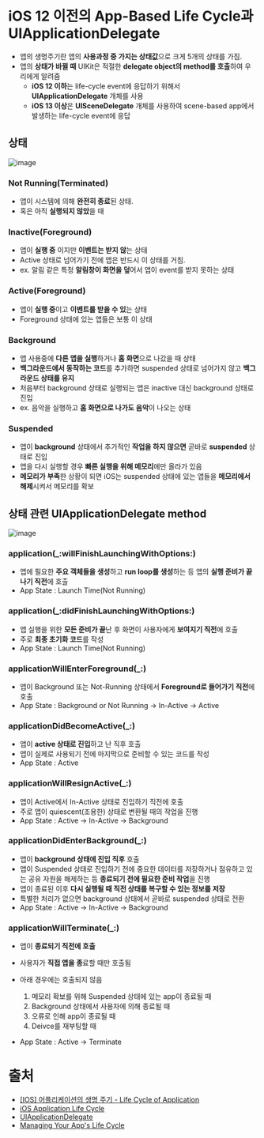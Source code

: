# iOS 12 이전의 App-Based Life Cycle과 UIApplicationDelegate

- 앱의 생명주기란 앱의 **사용과정 중 가지는 상태값**으로 크게 5개의 상태를 가짐.
- 앱의 **상태가 바뀔 때** UIKit은 적절한 **delegate object의 method를 호출**하여 우리에게 알려줌
  - **iOS 12 이하**는 life-cycle event에 응답하기 위해서 **UIApplicationDelegate** 개체를 사용
  - **iOS 13 이상**은 **UISceneDelegate** 개체를 사용하여 scene-based app에서 발생하는 life-cycle event에 응답

## 상태

![image](https://user-images.githubusercontent.com/20410193/136376091-06d83f3d-90f0-41fa-bb0d-745532c33e48.png)

### Not Running(Terminated)

- 앱이 시스템에 의해 **완전히 종료**된 상태.
- 혹은 아직 **실행되지 않았**을 때

### Inactive(Foreground) 

- 앱이 **실행 중** 이지만 **이벤트는 받지 않**는 상태
- Active 상태로 넘어가기 전에 앱은 반드시 이 상태를 거침. 
- ex. 알림 같은 특정 **알림창이 화면을 덮**어서 앱이 event를 받지 못하는 상태

### Active(Foreground)

- 앱이 **실행 중**이고 **이벤트를 받을 수 있**는 상태
- Foreground 상태에 있는 앱들은 보통 이 상태

### Background

- 앱 사용중에 **다른 앱을 실행**하거나 **홈 화면**으로 나갔을 때 상태
- **백그라운드에서 동작하는 코드**를 추가하면 suspended 상태로 넘어가지 않고 **백그라운드 상태를 유지**
- 처음부터 background 상태로 실행되는 앱은 inactive 대신 background 상태로 진입
- ex. 음악을 실행하고 **홈 화면으로 나가도 음악**이 나오는 상태

### Suspended

- 앱이 **background** 상태에서 추가적인 **작업을 하지 않으면** 곧바로 **suspended** 상태로 진입
- 앱을 다시 실행할 경우 **빠른 실행을 위해 메모리**에만 올라가 있음
- **메모리가 부족**한 상황이 되면 iOS는 suspended 상태에 있는 앱들을 **메모리에서 해제**시켜서 메모리를 확보


## 상태 관련 UIApplicationDelegate method

![image](https://user-images.githubusercontent.com/20410193/136376498-d183223b-f437-42b5-8d36-3a6ee75f4010.png)


### application(_:willFinishLaunchingWithOptions:)

- 앱에 필요한 **주요 객체들을 생성**하고 **run loop를 생성**하는 등 앱의 **실행 준비가 끝나기 직전**에 호출
- App State : Launch Time(Not Running)

### application(_:didFinishLaunchingWithOptions:)

- 앱 실행을 위한 **모든 준비가 끝**난 후 화면이 사용자에게 **보여지기 직전**에 호출
- 주로 **최종 초기화 코드**를 작성
- App State : Launch Time(Not Running)

### applicationWillEnterForeground(_:)

- 앱이 Background 또는 Not-Running 상태에서 **Foreground로 들어가기 직전**에 호출
- App State : Background or Not Running -> In-Active -> Active

### applicationDidBecomeActive(_:)

- 앱이 **active 상태로 진입**하고 난 직후 호출
- 앱이 실제로 사용되기 전에 마지막으로 준비할 수 있는 코드를 작성
- App State : Active

### applicationWillResignActive(_:)

- 앱이 Active에서 In-Active 상태로 진입하기 직전에 호출
- 주로 앱이 quiescent(조용한) 상태로 변환될 때의 작업을 진행
- App State : Active -> In-Active -> Background

### applicationDidEnterBackground(_:)
- 앱이 **background 상태에 진입 직후** 호출
- 앱이 Suspended 상태로 진입하기 전에 중요한 데이터를 저장하거나 점유하고 있는 공유 자원을 해제하는 등 **종료되기 전에 필요한 준비 작업**을 진행
- 앱이 종료된 이후 **다시 실행될 때 직전 상태를 복구할 수 있는 정보를 저장**
- 특별한 처리가 없으면 background 상태에서 곧바로 suspended 상태로 전환
- App State : Active -> In-Active -> Background

### applicationWillTerminate(_:)

- 앱이 **종료되기 직전에 호출**

- 사용자가 **직접 앱을 종**료할 때만 호출됨
- 아래 경우에는 호출되지 않음
  1. 메모리 확보를 위해 Suspended 상태에 있는 app이 종료될 때
  2. Background 상태에서 사용자에 의해 종료될 때
  3. 오류로 인해 app이 종료될 때
  4. Deivce를 재부팅할 때
- App State : Active -> Terminate



# 출처

- [[IOS] 어플리케이션의 생명 주기 - Life Cycle of Application](https://dev200ok.blogspot.com/2020/07/ios-application-life-cycle.html)
- [iOS Application Life Cycle](https://velog.io/@minni/iOS-Application-Life-Cycle)
- [UIApplicationDelegate](https://developer.apple.com/documentation/uikit/uiapplicationdelegate)
- [Managing Your App's Life Cycle](https://developer.apple.com/documentation/uikit/app_and_environment/managing_your_app_s_life_cycle)


